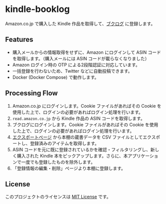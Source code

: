 # kindle-booklog

Amazon.co.jp で購入した Kindle 作品を取得して、[ブクログ](https://booklog.jp) に登録します。

## Features

- 購入メールからの情報取得をせずに、Amazon にログインして ASIN コードを取得します。（購入メールには ASIN コードが載らなくなりました）
- Amazon ログイン時の OTP による2段階認証に対応しています。
- 一括登録を行わないため、Twitter などに自動投稿できます。
- Docker (Docker Compose) で動作します。

## Processing Flow

1. Amazon.co.jp にログインします。Cookie ファイルがあればその Cookie を使用した上で、ログインの必要があればログイン処理を行います。
2. `read.amazon.co.jp` から Kindle 作品の ASIN コードを取得します。
3. ブクログにログインします。Cookie ファイルがあればその Cookie を使用した上で、ログインの必要があればログイン処理を行います。
4. [エクスポートページ](https://booklog.jp/export) から本棚の蔵書データを CSV ファイルとしてエクスポートし、登録済みのアイテムを取得します。
5. ASIN コードを元に既に登録されているかを確認・フィルタリングし、新しく購入された Kindle 本をピックアップします。さらに、本アプリケーションで一度でも登録したものを除外します。
6. 「登録情報の編集・削除」ページより本棚に登録します。

## License

このプロジェクトのライセンスは [MIT License](LICENSE) です。